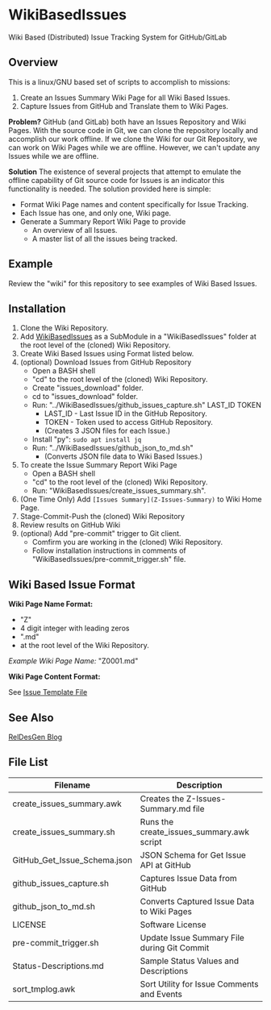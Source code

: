 # WikiBasedIssues
Wiki Based (Distributed) Issue Tracking System for GitHub/GitLab


## Overview
This is a linux/GNU based set of scripts to accomplish to missions:
1. Create an Issues Summary Wiki Page for all Wiki Based Issues.
2. Capture Issues from GitHub and Translate them to Wiki Pages.

**Problem?**  GitHub (and GitLab) both have an Issues Repository and Wiki Pages.
With the source code in Git, we can clone the repository locally and
accomplish our work offline.  If we clone the Wiki for our Git Repository,
we can work on Wiki Pages while we are offline.  However, we can't update
any Issues while we are offline.

**Solution**  The existence of several projects that attempt to emulate
the offline capability of Git source code for Issues is an indicator this
functionality is needed.  The solution provided here is simple:
* Format Wiki Page names and content specifically for Issue Tracking.
* Each Issue has one, and only one, Wiki page.
* Generate a Summary Report Wiki Page to provide
    * An overview of all Issues.
    * A master list of all the issues being tracked.


## Example

Review the "wiki" for this repository to see examples of Wiki Based Issues.


## Installation

1. Clone the Wiki Repository.
1. Add [WikiBasedIssues](https://github.com/DDieterich/WikiBasedIssues)
   as a SubModule in a "WikiBasedIssues" folder at the root level
   of the (cloned) Wiki Repository.
1. Create Wiki Based Issues using Format listed below.
1. (optional) Download Issues from GitHub Repository
    * Open a BASH shell
    * "cd" to the root level of the (cloned) Wiki Repository.
    * Create "issues_download" folder.
    * cd to "issues_download" folder.
    * Run: "../WikiBasedIssues/github_issues_capture.sh" LAST_ID TOKEN
        * LAST_ID - Last Issue ID in the GitHub Repository.
        * TOKEN - Token used to access GitHub Repository.
        * (Creates 3 JSON files for each Issue.)
    * Install "py": `sudo apt install jq`
    * Run: "../WikiBasedIssues/github_json_to_md.sh"
        * (Converts JSON file data to Wiki Based Issues.)
1. To create the Issue Summary Report Wiki Page
    * Open a BASH shell
    * "cd" to the root level of the (cloned) Wiki Repository.
    * Run: "WikiBasedIssues/create_issues_summary.sh".
1. (One Time Only) Add `[Issues Summary](Z-Issues-Summary)` to Wiki Home Page.
1. Stage-Commit-Push the (cloned) Wiki Repository
1. Review results on GitHub Wiki
1. (optional) Add "pre-commit" trigger to Git client.
    * Comfirm you are working in the (cloned) Wiki Repository.
    * Follow installation instructions in comments of "WikiBasedIssues/pre-commit_trigger.sh" file.


## Wiki Based Issue Format

**Wiki Page Name Format:**
* "Z"
* 4 digit integer with leading zeros
* ".md"
* at the root level of the Wiki Repository.

*Example Wiki Page Name:* "Z0001.md"

**Wiki Page Content Format:**

See [Issue Template File](Z-Issue-Template.md)


## See Also
[RelDesGen Blog](https://www.reldesgen.com/2022/07/distributed-offline-issue-bug-tracker.html)


## File List

Filename                     | Description
-----------------------------|-------------
create_issues_summary.awk    | Creates the Z-Issues-Summary.md file
create_issues_summary.sh     | Runs the create_issues_summary.awk script
GitHub_Get_Issue_Schema.json | JSON Schema for Get Issue API at GitHub
github_issues_capture.sh     | Captures Issue Data from GitHub
github_json_to_md.sh         | Converts Captured Issue Data to Wiki Pages
LICENSE                      | Software License
pre-commit_trigger.sh        | Update Issue Summary File during Git Commit
Status-Descriptions.md       | Sample Status Values and Descriptions
sort_tmplog.awk              | Sort Utility for Issue Comments and Events

